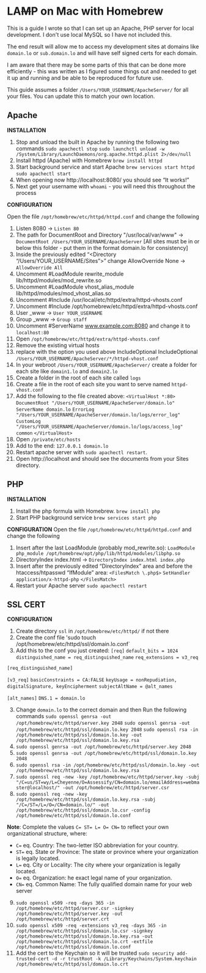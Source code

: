 # LA~~M~~P on Mac with Homebrew

This is a guide I wrote so that I can set up an Apache, PHP server for local development. I don't use local MySQL so I have not included this. 

The end result will allow me to access my development sites at domains like `domain.lo` or `sub.domain.lo` and will have self signed certs for each domain.

I am aware that there may be some parts of this that can be done more efficiently - this was written as I figured some things out and needed to get it up and running and be able to be reproduced for future use.

This guide assumes a folder `/Users/YOUR_USERNAME/ApacheServer/` for all your files. You can update this to match your own location.

## Apache

**INSTALLATION**

1. Stop and unload the built in Apache by running the following two commands
`sudo apachectl stop`
`sudo launchctl unload -w /System/Library/LaunchDaemons/org.apache.httpd.plist 2>/dev/null`
2. Install httpd (Apache) with Homebrew
`brew install httpd`
3. Start background service and start Apache
`brew services start httpd`
`sudo apachectl start`
4. When opening now http://localhost:8080/ you should see “It works!”
5. Next get your username with `whoami` - you will need this throughout the process

**CONFIGURATION**

Open the file `/opt/homebrew/etc/httpd/httpd.conf` and change the following

1. Listen 8080 -> `Listen 80`
2. The path for DocumentRoot and Directory "/usr/local/var/www" -> `DocumentRoot /Users/YOUR_USERNAME/ApacheServer`
[All sites must be in or below this folder - put them in the format domain.lo for consistency]
3. Inside the previously edited “<Directory “/Users/YOUR_USERNAME/Sites”>” change AllowOverride None -> `AllowOverride All`
4. Uncomment #LoadModule rewrite_module lib/httpd/modules/mod_rewrite.so
5. Uncomment #LoadModule vhost_alias_module lib/httpd/modules/mod_vhost_alias.so
6. Uncomment #Include /usr/local/etc/httpd/extra/httpd-vhosts.conf
7. Uncomment #Include /opt/homebrew/etc/httpd/extra/httpd-vhosts.conf
8. User _www -> `User YOUR_USERNAME`
9. Group _www -> `Group staff`
10. Uncomment #ServerName www.example.com:8080 and change it to `localhost:80`
11. Open `/opt/homebrew/etc/httpd/extra/httpd-vhosts.conf`
12. Remove the existing virtual hosts
13. replace with the option you used above IncludeOptional IncludeOptional `/Users/YOUR_USERNAME/ApacheServer/*/httpd-vhost.conf`
14. In your webroot `/Users/YOUR_USERNAME/ApacheServer/` create a folder for each site like `domain1.lo` and `domain2.lo`
15. Create a folder in the root of each site called `logs`
16. Create a file in the root of each site you want to serve named `httpd-vhost.conf`
17. Add the following to the file created above:
`<VirtualHost *:80>`
`DocumentRoot "/Users/YOUR_USERNAME/ApacheServer/domain.lo"`
`ServerName domain.lo`
`ErrorLog "/Users/YOUR_USERNAME/ApacheServer/domain.lo/logs/error_log"`
`CustomLog "/Users/YOUR_USERNAME/ApacheServer/domain.lo/logs/access_log" common`
`</VirtualHost>`
12. Open `/private/etc/hosts`
13. Add to the end: `127.0.0.1 domain.lo`
15. Restart apache server with `sudo apachectl restart`.
16. Open http://localhost and should see the documents from your Sites directory. 

## PHP

**INSTALLATION**

1. Install the php formula with Homebrew.
`brew install php`
2. Start PHP background service
`brew services start php`

**CONFIGURATION**
Open the file `/opt/homebrew/etc/httpd/httpd.conf` and change the following

1. Insert after the last LoadModule (probably mod_rewrite.so):
`LoadModule php_module /opt/homebrew/opt/php/lib/httpd/modules/libphp.so`
2. DirectoryIndex index.html -> `DirectoryIndex index.html index.php`
3. Insert after the previously edited “DirectoryIndex” area and before the htaccess/htpasswd “IfModule” area:
`<FilesMatch \.php$>`
`SetHandler application/x-httpd-php`
`</FilesMatch>`
4. Restart your Apache server `sudo apachectl restart`

## SSL CERT

**CONFIGURATION**
1. Create directory `ssl` in `/opt/homebrew/etc/httpd/` if not there
2. Create the conf file 'sudo touch /opt/homebrew/etc/httpd/ssl/domain.lo.conf`
3. Add this to the conf you just created:
`[req]`
`default_bits = 1024`
`distinguished_name = req_distinguished_name`
`req_extensions = v3_req`

`[req_distinguished_name]`

`[v3_req]`
`basicConstraints = CA:FALSE`
`keyUsage = nonRepudiation, digitalSignature, keyEncipherment`
`subjectAltName = @alt_names`

`[alt_names]`
`DNS.1 = domain.lo`

3. Change `domain.lo` to the correct domain and then Run the following commands
`sudo openssl genrsa -out /opt/homebrew/etc/httpd/server.key 2048`
`sudo openssl genrsa -out /opt/homebrew/etc/httpd/ssl/domain.lo.key 2048`
`sudo openssl rsa -in /opt/homebrew/etc/httpd/ssl/domain.lo.key -out /opt/homebrew/etc/httpd/ssl/domain.lo.key.rsa`
4. `sudo openssl genrsa -out /opt/homebrew/etc/httpd/server.key 2048`
5. `sudo openssl genrsa -out /opt/homebrew/etc/httpd/ssl/domain.lo.key 2048`
6. `sudo openssl rsa -in /opt/homebrew/etc/httpd/ssl/domain.lo.key -out /opt/homebrew/etc/httpd/ssl/domain.lo.key.rsa`
7. `sudo openssl req -new -key /opt/homebrew/etc/httpd/server.key -subj "/C=us/ST=wy/L=Cheyenne/O=Assessify/CN=domain.lo/emailAddress=webmaster@localhost/" -out /opt/homebrew/etc/httpd/server.csr`
8. `sudo openssl req -new -key /opt/homebrew/etc/httpd/ssl/domain.lo.key.rsa -subj "/C=/ST=/L=/O=/CN=domain.lo/" -out /opt/homebrew/etc/httpd/ssl/domain.lo.csr -config /opt/homebrew/etc/httpd/ssl/domain.lo.conf`

**Note**: Complete the values  `C= ST= L= O= CN=`  to reflect your own organizational structure, where:
-   `C=`  eq. Country: The two-letter ISO abbreviation for your country.
-   `ST=`  eq. State or Province: The state or province where your organization is legally located.
-   `L=`  eq. City or Locality: The city where your organization is legally located.
-   `O=`  eq. Organization: he exact legal name of your organization.
-   `CN=`  eq. Common Name: The fully qualified domain name for your web server
  
9. `sudo openssl x509 -req -days 365 -in /opt/homebrew/etc/httpd/server.csr -signkey /opt/homebrew/etc/httpd/server.key -out /opt/homebrew/etc/httpd/server.crt`
10. `sudo openssl x509 -req -extensions v3_req -days 365 -in /opt/homebrew/etc/httpd/ssl/domain.lo.csr -signkey /opt/homebrew/etc/httpd/ssl/domain.lo.key.rsa -out /opt/homebrew/etc/httpd/ssl/domain.lo.crt -extfile /opt/homebrew/etc/httpd/ssl/domain.lo.conf`
11. Add the cert to the Keychain so it will be trusted `sudo security add-trusted-cert -d -r trustRoot -k /Library/Keychains/System.keychain /opt/homebrew/etc/httpd/ssl/domain.lo.crt`